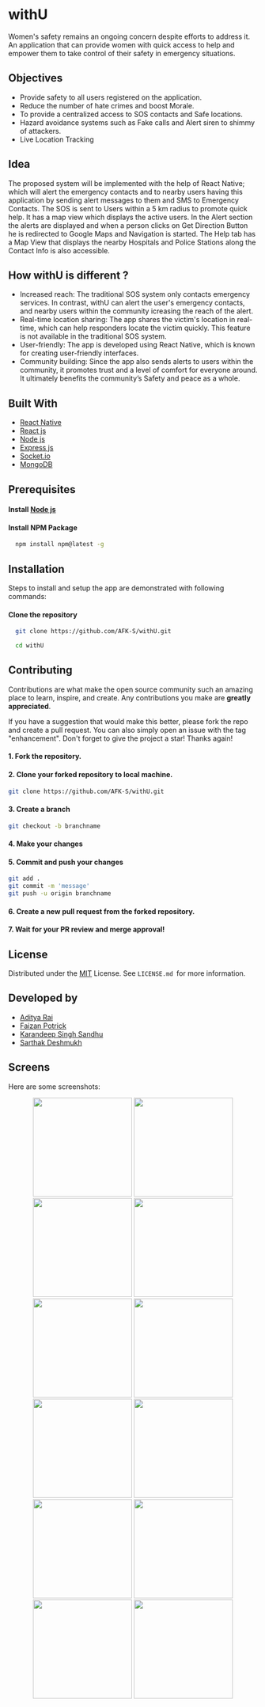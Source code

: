 
# withU

Women's safety remains an ongoing concern despite efforts to address it. An application that can provide women with quick access to help and empower them to take control of their safety in emergency situations.


## Objectives

- Provide safety to all users registered on the application.
- Reduce the number of hate crimes and boost Morale.
- To provide a centralized access to SOS contacts and Safe locations.
- Hazard avoidance systems such as Fake calls and Alert siren to shimmy of attackers.
- Live Location Tracking


## Idea

The proposed system will be implemented with the help of React Native; which will alert the emergency contacts and to nearby users having this application by sending alert messages to them and SMS to Emergency Contacts. The SOS is sent to Users within a 5 km radius to promote quick help. It has a map view which displays the active users. In the Alert section the alerts are displayed and when a person clicks on Get Direction Button he is redirected to Google Maps and Navigation is started. The Help tab has a Map View that displays the nearby Hospitals and Police Stations along the Contact Info is also accessible.

## How withU is different ?

- Increased reach: The traditional SOS system only contacts emergency services. In contrast, withU can alert the user's emergency contacts, and nearby users within the community icreasing the reach of the alert.
- Real-time location sharing: The app shares the victim's location in real-time, which can help responders locate the victim quickly. This feature is not available in the traditional SOS system.
- User-friendly: The app is developed using React Native, which is known for creating user-friendly interfaces. 
- Community building: Since the app also sends alerts to users within the community, it promotes trust and a level of comfort for everyone around. It ultimately benefits the community’s Safety and peace as a whole.


## Built With

- [React Native](https://reactnative.dev/)
- [React js](https://react.dev/)
- [Node js](https://nodejs.org/en/)
- [Express js](https://www.expressjs.com/)
- [Socket.io](https://socket.io/)
- [MongoDB](https://www.mongodb.com/)

## Prerequisites

#### Install [Node js](https://nodejs.org/en/)
#### Install NPM Package
```bash
  npm install npm@latest -g
```


## Installation

Steps to install and setup the app are demonstrated with following commands:

#### Clone the repository
```bash
  git clone https://github.com/AFK-S/withU.git
```
```bash
  cd withU
```


## Contributing

Contributions are what make the open source community such an amazing place to learn, inspire, and create. Any contributions you make are **greatly appreciated**.

If you have a suggestion that would make this better, please fork the repo and create a pull request. You can also simply open an issue with the tag "enhancement".
Don't forget to give the project a star! Thanks again!

#### 1. Fork the repository.
#### 2. Clone your forked repository to local machine.
```bash
git clone https://github.com/AFK-S/withU.git
```
#### 3. Create a branch 
```bash
git checkout -b branchname
```
#### 4. Make your changes

#### 5. Commit and push your changes
```bash
git add . 
git commit -m 'message'
git push -u origin branchname
```
#### 6. Create a new pull request from the forked repository.

#### 7. Wait for your PR review and merge approval!


## License

Distributed under the [MIT](https://choosealicense.com/licenses/mit/) License. See `LICENSE.md `for more information.


## Developed by
- [Aditya Rai](https://github.com/adi50920)
- [Faizan Potrick](https://github.com/FaizanPotrick)
- [Karandeep Singh Sandhu](https://github.com/Karan2310)
- [Sarthak Deshmukh](https://github.com/SarthakDeshmukh13)

## **Screens**
Here are some screenshots:

<div align="center">
  <img src="https://github.com/AFK-S/withU/assets/89718255/07e4e610-183a-4ba7-b096-3fed02a7b2fe" width="200" />
  <img src="https://github.com/AFK-S/withU/assets/89718255/173627fa-6df2-4dfc-9985-d972ea71c775" width="200" />
  <img src="https://github.com/AFK-S/withU/assets/89718255/fce87f89-7c52-470f-8136-8867d855086d" width="200" />
  <img src="https://github.com/AFK-S/withU/assets/89718255/240e81e0-84ca-435b-a1e9-3951b23907d1" width="200" />
</div>
<div align="center">
  <img src="https://github.com/AFK-S/withU/assets/89718255/64ea2807-53a3-4ee9-8266-579bc51d85c0" width="200" />
  <img src="https://github.com/AFK-S/withU/assets/89718255/e4598537-4b89-485a-b0d9-a8b566969d91" width="200" />
  <img src="https://github.com/AFK-S/withU/assets/89718255/d7d3023d-5d10-4259-92d9-b56a51155125" width="200" />
  <img src="https://github.com/AFK-S/withU/assets/89718255/5d8f6c35-1df9-4836-b2c3-512d06b51013" width="200" />
</div>
<div align="center">
  <img src="https://github.com/AFK-S/withU/assets/89718255/1d5a518e-aa68-4d43-8e12-992fea73bcd6" width="200" />
  <img src="https://github.com/AFK-S/withU/assets/89718255/2d48da16-65e3-46b8-8e5d-a9c4ce9757b9" width="200" />
  <img src="https://github.com/AFK-S/withU/assets/89718255/87c21fec-ff21-4056-8864-7939f9a3343c" width="200" />
  <img src="https://github.com/AFK-S/withU/assets/89718255/4193d516-0e0a-426c-839d-babc3a72b88c" width="200" />
</div>

